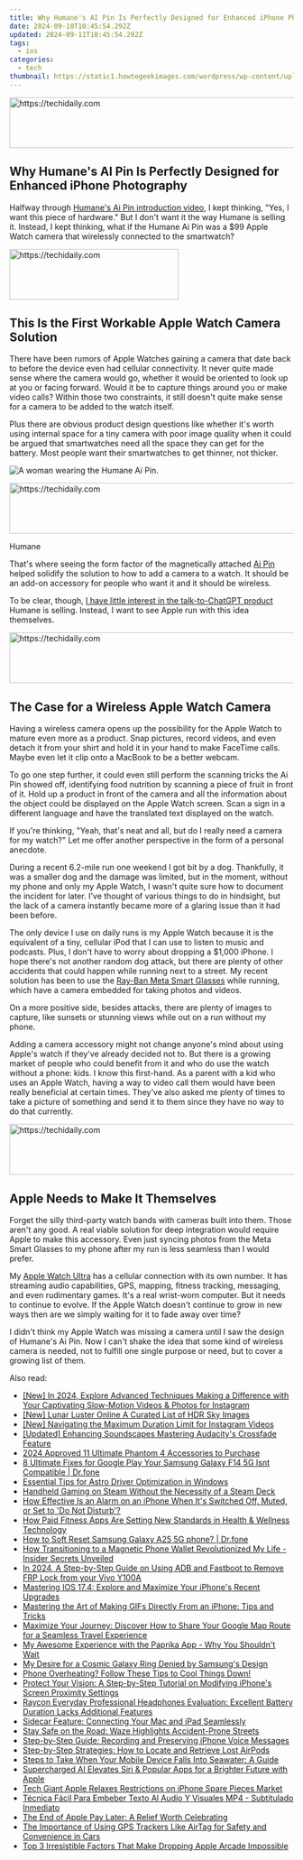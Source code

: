 ```yaml
---
title: Why Humane's AI Pin Is Perfectly Designed for Enhanced iPhone Photography
date: 2024-09-10T10:45:54.292Z
updated: 2024-09-11T10:45:54.292Z
tags:
  - ios
categories:
  - tech
thumbnail: https://static1.howtogeekimages.com/wordpress/wp-content/uploads/wm/2023/09/apple-watch-ultra-2-3.JPG
---
```






<!-- affiliate ads begin -->
<a href="https://zebaoaffiliateprogram.pxf.io/c/5597632/2137976/21526" target="_top" id="2137976">
  <img src="//a.impactradius-go.com/display-ad/21526-2137976" border="0" alt="https://techidaily.com" width="728" height="90"/>
</a>
<img height="0" width="0" src="https://zebaoaffiliateprogram.pxf.io/i/5597632/2137976/21526" style="position:absolute;visibility:hidden;" border="0" />
<!-- affiliate ads end -->




## Why Humane's AI Pin Is Perfectly Designed for Enhanced iPhone Photography

Halfway through [Humane's Ai Pin introduction video](https://www.youtube.com/watch?v=th3vzKTE0O8), I kept thinking, "Yes, I want this piece of hardware." But I don't want it the way Humane is selling it. Instead, I kept thinking, what if the Humane Ai Pin was a $99 Apple Watch camera that wirelessly connected to the smartwatch?





<!-- affiliate ads begin -->
<a href="https://25home.pxf.io/c/5597632/2123477/16836" target="_top" id="2123477">
  <img src="//a.impactradius-go.com/display-ad/16836-2123477" border="0" alt="https://techidaily.com" width="300" height="90"/>
</a>
<img height="0" width="0" src="https://25home.pxf.io/i/5597632/2123477/16836" style="position:absolute;visibility:hidden;" border="0" />
<!-- affiliate ads end -->




##  This Is the First Workable Apple Watch Camera Solution

 There have been rumors of Apple Watches gaining a camera that date back to before the device even had cellular connectivity. It never quite made sense where the camera would go, whether it would be oriented to look up at you or facing forward. Would it be to capture things around you or make video calls? Within those two constraints, it still doesn't quite make sense for a camera to be added to the watch itself.

 Plus there are obvious product design questions like whether it's worth using internal space for a tiny camera with poor image quality when it could be argued that smartwatches need all the space they can get for the battery. Most people want their smartwatches to get thinner, not thicker.

![A woman wearing the Humane Ai Pin.](https://static1.howtogeekimages.com/wordpress/wp-content/uploads/2023/11/woman-wearing-humane-ai-pin.png) 





<!-- affiliate ads begin -->
<a href="https://appsumo.8odi.net/c/5597632/2123737/7443" target="_top" id="2123737">
  <img src="//a.impactradius-go.com/display-ad/7443-2123737" border="0" alt="https://techidaily.com" width="728" height="90"/>
</a>
<img height="0" width="0" src="https://appsumo.8odi.net/i/5597632/2123737/7443" style="position:absolute;visibility:hidden;" border="0" />
<!-- affiliate ads end -->




Humane

 That's where seeing the form factor of the magnetically attached [Ai Pin](https://hu.ma.ne/aipin) helped solidify the solution to how to add a camera to a watch. It should be an add-on accessory for people who want it and it should be wireless.

 To be clear, though, [I have little interest in the talk-to-ChatGPT product](https://extra-support.techidaily.com/navigating-finances-in-your-podcast-journey-for-2024/) Humane is selling. Instead, I want to see Apple run with this idea themselves.





<!-- affiliate ads begin -->
<a href="https://appsumo.8odi.net/c/5597632/2118315/7443" target="_top" id="2118315">
  <img src="//a.impactradius-go.com/display-ad/7443-2118315" border="0" alt="https://techidaily.com" width="728" height="90"/>
</a>
<img height="0" width="0" src="https://appsumo.8odi.net/i/5597632/2118315/7443" style="position:absolute;visibility:hidden;" border="0" />
<!-- affiliate ads end -->




##  The Case for a Wireless Apple Watch Camera

 Having a wireless camera opens up the possibility for the Apple Watch to mature even more as a product. Snap pictures, record videos, and even detach it from your shirt and hold it in your hand to make FaceTime calls. Maybe even let it clip onto a MacBook to be a better webcam.

 To go one step further, it could even still perform the scanning tricks the Ai Pin showed off, identifying food nutrition by scanning a piece of fruit in front of it. Hold up a product in front of the camera and all the information about the object could be displayed on the Apple Watch screen. Scan a sign in a different language and have the translated text displayed on the watch.

 If you're thinking, "Yeah, that's neat and all, but do I really need a camera for my watch?" Let me offer another perspective in the form of a personal anecdote.

 During a recent 6.2-mile run one weekend I got bit by a dog. Thankfully, it was a smaller dog and the damage was limited, but in the moment, without my phone and only my Apple Watch, I wasn't quite sure how to document the incident for later. I've thought of various things to do in hindsight, but the lack of a camera instantly became more of a glaring issue than it had been before.

 The only device I use on daily runs is my Apple Watch because it is the equivalent of a tiny, cellular iPod that I can use to listen to music and podcasts. Plus, I don't have to worry about dropping a $1,000 iPhone. I hope there's not another random dog attack, but there are plenty of other accidents that could happen while running next to a street. My recent solution has been to use the [Ray-Ban Meta Smart Glasses](https://fox-that.techidaily.com/safari-on-iphone-running-slow-learn-how-to-make-it-zoom-ahead-in-just-4-steps/) while running, which have a camera embedded for taking photos and videos.

 On a more positive side, besides attacks, there are plenty of images to capture, like sunsets or stunning views while out on a run without my phone.

 Adding a camera accessory might not change anyone's mind about using Apple's watch if they've already decided not to. But there is a growing market of people who could benefit from it and who do use the watch without a phone: kids. I know this first-hand. As a parent with a kid who uses an Apple Watch, having a way to video call them would have been really beneficial at certain times. They've also asked me plenty of times to take a picture of something and send it to them since they have no way to do that currently.





<!-- affiliate ads begin -->
<a href="https://appsumo.8odi.net/c/5597632/2129741/7443" target="_top" id="2129741">
  <img src="//a.impactradius-go.com/display-ad/7443-2129741" border="0" alt="https://techidaily.com" width="728" height="90"/>
</a>
<img height="0" width="0" src="https://appsumo.8odi.net/i/5597632/2129741/7443" style="position:absolute;visibility:hidden;" border="0" />
<!-- affiliate ads end -->




##  Apple Needs to Make It Themselves

 Forget the silly third-party watch bands with cameras built into them. Those aren't any good. A real viable solution for deep integration would require Apple to make this accessory. Even just syncing photos from the Meta Smart Glasses to my phone after my run is less seamless than I would prefer.

 My [Apple Watch Ultra](https://youtube-help.techidaily.com/new-mastering-your-youtube-pinpointing-a-specialized-audience/) has a cellular connection with its own number. It has streaming audio capabilities, GPS, mapping, fitness tracking, messaging, and even rudimentary games. It's a real wrist-worn computer. But it needs to continue to evolve. If the Apple Watch doesn't continue to grow in new ways then are we simply waiting for it to fade away over time?

 I didn't think my Apple Watch was missing a camera until I saw the design of Humane's Ai Pin. Now I can't shake the idea that some kind of wireless camera is needed, not to fulfill one single purpose or need, but to cover a growing list of them.

<ins class="adsbygoogle"
     style="display:block"
     data-ad-format="autorelaxed"
     data-ad-client="ca-pub-7571918770474297"
     data-ad-slot="1223367746"></ins>



<ins class="adsbygoogle"
     style="display:block"
     data-ad-client="ca-pub-7571918770474297"
     data-ad-slot="8358498916"
     data-ad-format="auto"
     data-full-width-responsive="true"></ins>





<span class="atpl-alsoreadstyle">Also read:</span>
<div><ul>
<li><a href="https://instagram-video-files.techidaily.com/new-in-2024-explore-advanced-techniques-making-a-difference-with-your-captivating-slow-motion-videos-and-photos-for-instagram/"><u>[New] In 2024, Explore Advanced Techniques Making a Difference with Your Captivating Slow-Motion Videos & Photos for Instagram</u></a></li>
<li><a href="https://fox-direct.techidaily.com/new-lunar-luster-online-a-curated-list-of-hdr-sky-images/"><u>[New] Lunar Luster Online A Curated List of HDR Sky Images</u></a></li>
<li><a href="https://instagram-video-recordings.techidaily.com/new-navigating-the-maximum-duration-limit-for-instagram-videos/"><u>[New] Navigating the Maximum Duration Limit for Instagram Videos</u></a></li>
<li><a href="https://article-files.techidaily.com/updated-enhancing-soundscapes-mastering-audacitys-crossfade-feature/"><u>[Updated] Enhancing Soundscapes Mastering Audacity's Crossfade Feature</u></a></li>
<li><a href="https://fox-friendly.techidaily.com/2024-approved-11-ultimate-phantom-4-accessories-to-purchase/"><u>2024 Approved 11 Ultimate Phantom 4 Accessories to Purchase</u></a></li>
<li><a href="https://howto.techidaily.com/8-ultimate-fixes-for-google-play-your-samsung-galaxy-f14-5g-isnt-compatible-drfone-by-drfone-fix-android-problems-fix-android-problems/"><u>8 Ultimate Fixes for Google Play Your Samsung Galaxy F14 5G Isnt Compatible | Dr.fone</u></a></li>
<li><a href="https://driver-install.techidaily.com/essential-tips-for-astro-driver-optimization-in-windows/"><u>Essential Tips for Astro Driver Optimization in Windows</u></a></li>
<li><a href="https://os-tips.techidaily.com/handheld-gaming-on-steam-without-the-necessity-of-a-steam-deck/"><u>Handheld Gaming on Steam Without the Necessity of a Steam Deck</u></a></li>
<li><a href="https://os-tips.techidaily.com/how-effective-is-an-alarm-on-an-iphone-when-its-switched-off-muted-or-set-to-do-not-disturb/"><u>How Effective Is an Alarm on an iPhone When It's Switched Off, Muted, or Set to 'Do Not Disturb'?</u></a></li>
<li><a href="https://os-tips.techidaily.com/how-paid-fitness-apps-are-setting-new-standards-in-health-and-wellness-technology/"><u>How Paid Fitness Apps Are Setting New Standards in Health & Wellness Technology</u></a></li>
<li><a href="https://techidaily.com/how-to-soft-reset-samsung-galaxy-a25-5g-phone-drfone-by-drfone-reset-android-reset-android/"><u>How to Soft Reset Samsung Galaxy A25 5G phone? | Dr.fone</u></a></li>
<li><a href="https://os-tips.techidaily.com/how-transitioning-to-a-magnetic-phone-wallet-revolutionized-my-life-insider-secrets-unveiled/"><u>How Transitioning to a Magnetic Phone Wallet Revolutionized My Life - Insider Secrets Unveiled</u></a></li>
<li><a href="https://bypass-frp.techidaily.com/in-2024-a-step-by-step-guide-on-using-adb-and-fastboot-to-remove-frp-lock-from-your-vivo-y100a-by-drfone-android/"><u>In 2024, A Step-by-Step Guide on Using ADB and Fastboot to Remove FRP Lock from your Vivo Y100A</u></a></li>
<li><a href="https://os-tips.techidaily.com/mastering-ios-174-explore-and-maximize-your-iphones-recent-upgrades/"><u>Mastering IOS 17.4: Explore and Maximize Your iPhone's Recent Upgrades</u></a></li>
<li><a href="https://os-tips.techidaily.com/mastering-the-art-of-making-gifs-directly-from-an-iphone-tips-and-tricks/"><u>Mastering the Art of Making GIFs Directly From an iPhone: Tips and Tricks</u></a></li>
<li><a href="https://os-tips.techidaily.com/maximize-your-journey-discover-how-to-share-your-google-map-route-for-a-seamless-travel-experience/"><u>Maximize Your Journey: Discover How to Share Your Google Map Route for a Seamless Travel Experience</u></a></li>
<li><a href="https://os-tips.techidaily.com/my-awesome-experience-with-the-paprika-app-why-you-shouldnt-wait/"><u>My Awesome Experience with the Paprika App - Why You Shouldn't Wait</u></a></li>
<li><a href="https://os-tips.techidaily.com/my-desire-for-a-cosmic-galaxy-ring-denied-by-samsungs-design/"><u>My Desire for a Cosmic Galaxy Ring Denied by Samsung's Design</u></a></li>
<li><a href="https://os-tips.techidaily.com/phone-overheating-follow-these-tips-to-cool-things-down/"><u>Phone Overheating? Follow These Tips to Cool Things Down!</u></a></li>
<li><a href="https://os-tips.techidaily.com/protect-your-vision-a-step-by-step-tutorial-on-modifying-iphones-screen-proximity-settings/"><u>Protect Your Vision: A Step-by-Step Tutorial on Modifying iPhone's Screen Proximity Settings</u></a></li>
<li><a href="https://vp-tips.techidaily.com/raycon-everyday-professional-headphones-evaluation-excellent-battery-duration-lacks-additional-features/"><u>Raycon Everyday Professional Headphones Evaluation: Excellent Battery Duration Lacks Additional Features</u></a></li>
<li><a href="https://os-tips.techidaily.com/sidecar-feature-connecting-your-mac-and-ipad-seamlessly/"><u>Sidecar Feature: Connecting Your Mac and iPad Seamlessly</u></a></li>
<li><a href="https://os-tips.techidaily.com/stay-safe-on-the-road-waze-highlights-accident-prone-streets/"><u>Stay Safe on the Road: Waze Highlights Accident-Prone Streets</u></a></li>
<li><a href="https://os-tips.techidaily.com/step-by-step-guide-recording-and-preserving-iphone-voice-messages/"><u>Step-by-Step Guide: Recording and Preserving iPhone Voice Messages</u></a></li>
<li><a href="https://os-tips.techidaily.com/step-by-step-strategies-how-to-locate-and-retrieve-lost-airpods/"><u>Step-by-Step Strategies: How to Locate and Retrieve Lost AirPods</u></a></li>
<li><a href="https://os-tips.techidaily.com/steps-to-take-when-your-mobile-device-falls-into-seawater-a-guide/"><u>Steps to Take When Your Mobile Device Falls Into Seawater: A Guide</u></a></li>
<li><a href="https://os-tips.techidaily.com/supercharged-ai-elevates-siri-and-popular-apps-for-a-brighter-future-with-apple/"><u>Supercharged AI Elevates Siri & Popular Apps for a Brighter Future with Apple</u></a></li>
<li><a href="https://os-tips.techidaily.com/tech-giant-apple-relaxes-restrictions-on-iphone-spare-pieces-market/"><u>Tech Giant Apple Relaxes Restrictions on iPhone Spare Pieces Market</u></a></li>
<li><a href="https://techtrends.techidaily.com/tecnica-facil-para-embeber-texto-al-audio-y-visuales-mp4-subtitulado-inmediato/"><u>Técnica Fácil Para Embeber Texto Al Audio Y Visuales MP4 - Subtitulado Inmediato</u></a></li>
<li><a href="https://os-tips.techidaily.com/the-end-of-apple-pay-later-a-relief-worth-celebrating/"><u>The End of Apple Pay Later: A Relief Worth Celebrating</u></a></li>
<li><a href="https://os-tips.techidaily.com/the-importance-of-using-gps-trackers-like-airtag-for-safety-and-convenience-in-cars/"><u>The Importance of Using GPS Trackers Like AirTag for Safety and Convenience in Cars</u></a></li>
<li><a href="https://os-tips.techidaily.com/top-3-irresistible-factors-that-make-dropping-apple-arcade-impossible/"><u>Top 3 Irresistible Factors That Make Dropping Apple Arcade Impossible</u></a></li>
</ul></div>




